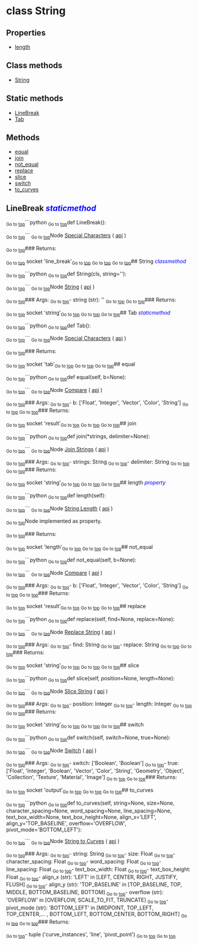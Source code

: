 # class String

## Properties

- [length](#length-property)

## Class methods

- [String](#String-classmethod)

## Static methods

- [LineBreak](#LineBreak-staticmethod)
- [Tab](#Tab-staticmethod)

## Methods

- [equal](#equal)
- [join](#join)
- [not_equal](#not_equal)
- [replace](#replace)
- [slice](#slice)
- [switch](#switch)
- [to_curves](#to_curves)

## LineBreak <span style="color:blue">*staticmethod*</span>

<sub>Go to [top](#class-String)</sub>```python
<sub>Go to [top](#class-String)</sub>def LineBreak():

<sub>Go to [top](#class-String)</sub>```
<sub>Go to [top](#class-String)</sub>Node [Special Characters](https://docs.blender.org/manual/en/latest/modeling/geometry_nodes/text/special_characters.html) ( [api](https://docs.blender.org/api/current/bpy.types.FunctionNodeInputSpecialCharacters.html) )

<sub>Go to [top](#class-String)</sub>### Returns:

<sub>Go to [top](#class-String)</sub>  socket 'line_break'<sub>Go to [top](#class-String)</sub>
<sub>Go to [top](#class-String)</sub>
<sub>Go to [top](#class-String)</sub>## String <span style="color:blue">*classmethod*</span>

<sub>Go to [top](#class-String)</sub>```python
<sub>Go to [top](#class-String)</sub>def String(cls, string=''):

<sub>Go to [top](#class-String)</sub>```
<sub>Go to [top](#class-String)</sub>Node [String](https://docs.blender.org/manual/en/latest/modeling/geometry_nodes/input/string.html) ( [api](https://docs.blender.org/api/current/bpy.types.FunctionNodeInputString.html) )

<sub>Go to [top](#class-String)</sub>### Args:
<sub>Go to [top](#class-String)</sub>- string (str): ''
<sub>Go to [top](#class-String)</sub>
<sub>Go to [top](#class-String)</sub>### Returns:

<sub>Go to [top](#class-String)</sub>  socket 'string'<sub>Go to [top](#class-String)</sub>
<sub>Go to [top](#class-String)</sub>
<sub>Go to [top](#class-String)</sub>## Tab <span style="color:blue">*staticmethod*</span>

<sub>Go to [top](#class-String)</sub>```python
<sub>Go to [top](#class-String)</sub>def Tab():

<sub>Go to [top](#class-String)</sub>```
<sub>Go to [top](#class-String)</sub>Node [Special Characters](https://docs.blender.org/manual/en/latest/modeling/geometry_nodes/text/special_characters.html) ( [api](https://docs.blender.org/api/current/bpy.types.FunctionNodeInputSpecialCharacters.html) )

<sub>Go to [top](#class-String)</sub>### Returns:

<sub>Go to [top](#class-String)</sub>  socket 'tab'<sub>Go to [top](#class-String)</sub>
<sub>Go to [top](#class-String)</sub>
<sub>Go to [top](#class-String)</sub>## equal

<sub>Go to [top](#class-String)</sub>```python
<sub>Go to [top](#class-String)</sub>def equal(self, b=None):

<sub>Go to [top](#class-String)</sub>```
<sub>Go to [top](#class-String)</sub>Node [Compare](https://docs.blender.org/manual/en/latest/modeling/geometry_nodes/utilities/compare.html) ( [api](https://docs.blender.org/api/current/bpy.types.FunctionNodeCompare.html) )

<sub>Go to [top](#class-String)</sub>### Args:
<sub>Go to [top](#class-String)</sub>- b: ['Float', 'Integer', 'Vector', 'Color', 'String']
<sub>Go to [top](#class-String)</sub>
<sub>Go to [top](#class-String)</sub>### Returns:

<sub>Go to [top](#class-String)</sub>  socket 'result'<sub>Go to [top](#class-String)</sub>
<sub>Go to [top](#class-String)</sub>
<sub>Go to [top](#class-String)</sub>## join

<sub>Go to [top](#class-String)</sub>```python
<sub>Go to [top](#class-String)</sub>def join(*strings, delimiter=None):

<sub>Go to [top](#class-String)</sub>```
<sub>Go to [top](#class-String)</sub>Node [Join Strings](https://docs.blender.org/manual/en/latest/modeling/geometry_nodes/text/join_strings.html) ( [api](https://docs.blender.org/api/current/bpy.types.GeometryNodeStringJoin.html) )

<sub>Go to [top](#class-String)</sub>### Args:
<sub>Go to [top](#class-String)</sub>- strings: <m>String
<sub>Go to [top](#class-String)</sub>- delimiter: String
<sub>Go to [top](#class-String)</sub>
<sub>Go to [top](#class-String)</sub>### Returns:

<sub>Go to [top](#class-String)</sub>  socket 'string'<sub>Go to [top](#class-String)</sub>
<sub>Go to [top](#class-String)</sub>
<sub>Go to [top](#class-String)</sub>## length <span style="color:blue">*property*</span>

<sub>Go to [top](#class-String)</sub>```python
<sub>Go to [top](#class-String)</sub>def length(self):

<sub>Go to [top](#class-String)</sub>```
<sub>Go to [top](#class-String)</sub>Node [String Length](https://docs.blender.org/manual/en/latest/modeling/geometry_nodes/text/string_length.html) ( [api](https://docs.blender.org/api/current/bpy.types.FunctionNodeStringLength.html) )

<sub>Go to [top](#class-String)</sub>Node implemented as property.

<sub>Go to [top](#class-String)</sub>### Returns:

<sub>Go to [top](#class-String)</sub>  socket 'length'<sub>Go to [top](#class-String)</sub>
<sub>Go to [top](#class-String)</sub>
<sub>Go to [top](#class-String)</sub>## not_equal

<sub>Go to [top](#class-String)</sub>```python
<sub>Go to [top](#class-String)</sub>def not_equal(self, b=None):

<sub>Go to [top](#class-String)</sub>```
<sub>Go to [top](#class-String)</sub>Node [Compare](https://docs.blender.org/manual/en/latest/modeling/geometry_nodes/utilities/compare.html) ( [api](https://docs.blender.org/api/current/bpy.types.FunctionNodeCompare.html) )

<sub>Go to [top](#class-String)</sub>### Args:
<sub>Go to [top](#class-String)</sub>- b: ['Float', 'Integer', 'Vector', 'Color', 'String']
<sub>Go to [top](#class-String)</sub>
<sub>Go to [top](#class-String)</sub>### Returns:

<sub>Go to [top](#class-String)</sub>  socket 'result'<sub>Go to [top](#class-String)</sub>
<sub>Go to [top](#class-String)</sub>
<sub>Go to [top](#class-String)</sub>## replace

<sub>Go to [top](#class-String)</sub>```python
<sub>Go to [top](#class-String)</sub>def replace(self, find=None, replace=None):

<sub>Go to [top](#class-String)</sub>```
<sub>Go to [top](#class-String)</sub>Node [Replace String](https://docs.blender.org/manual/en/latest/modeling/geometry_nodes/text/replace_string.html) ( [api](https://docs.blender.org/api/current/bpy.types.FunctionNodeReplaceString.html) )

<sub>Go to [top](#class-String)</sub>### Args:
<sub>Go to [top](#class-String)</sub>- find: String
<sub>Go to [top](#class-String)</sub>- replace: String
<sub>Go to [top](#class-String)</sub>
<sub>Go to [top](#class-String)</sub>### Returns:

<sub>Go to [top](#class-String)</sub>  socket 'string'<sub>Go to [top](#class-String)</sub>
<sub>Go to [top](#class-String)</sub>
<sub>Go to [top](#class-String)</sub>## slice

<sub>Go to [top](#class-String)</sub>```python
<sub>Go to [top](#class-String)</sub>def slice(self, position=None, length=None):

<sub>Go to [top](#class-String)</sub>```
<sub>Go to [top](#class-String)</sub>Node [Slice String](https://docs.blender.org/manual/en/latest/modeling/geometry_nodes/text/slice_string.html) ( [api](https://docs.blender.org/api/current/bpy.types.FunctionNodeSliceString.html) )

<sub>Go to [top](#class-String)</sub>### Args:
<sub>Go to [top](#class-String)</sub>- position: Integer
<sub>Go to [top](#class-String)</sub>- length: Integer
<sub>Go to [top](#class-String)</sub>
<sub>Go to [top](#class-String)</sub>### Returns:

<sub>Go to [top](#class-String)</sub>  socket 'string'<sub>Go to [top](#class-String)</sub>
<sub>Go to [top](#class-String)</sub>
<sub>Go to [top](#class-String)</sub>## switch

<sub>Go to [top](#class-String)</sub>```python
<sub>Go to [top](#class-String)</sub>def switch(self, switch=None, true=None):

<sub>Go to [top](#class-String)</sub>```
<sub>Go to [top](#class-String)</sub>Node [Switch](https://docs.blender.org/manual/en/latest/modeling/geometry_nodes/utilities/switch.html) ( [api](https://docs.blender.org/api/current/bpy.types.GeometryNodeSwitch.html) )

<sub>Go to [top](#class-String)</sub>### Args:
<sub>Go to [top](#class-String)</sub>- switch: ['Boolean', 'Boolean']
<sub>Go to [top](#class-String)</sub>- true: ['Float', 'Integer', 'Boolean', 'Vector', 'Color', 'String', 'Geometry', 'Object', 'Collection', 'Texture', 'Material', 'Image']
<sub>Go to [top](#class-String)</sub>
<sub>Go to [top](#class-String)</sub>### Returns:

<sub>Go to [top](#class-String)</sub>  socket 'output'<sub>Go to [top](#class-String)</sub>
<sub>Go to [top](#class-String)</sub>
<sub>Go to [top](#class-String)</sub>## to_curves

<sub>Go to [top](#class-String)</sub>```python
<sub>Go to [top](#class-String)</sub>def to_curves(self, string=None, size=None, character_spacing=None, word_spacing=None, line_spacing=None, text_box_width=None, text_box_height=None, align_x='LEFT', align_y='TOP_BASELINE', overflow='OVERFLOW', pivot_mode='BOTTOM_LEFT'):

<sub>Go to [top](#class-String)</sub>```
<sub>Go to [top](#class-String)</sub>Node [String to Curves](https://docs.blender.org/manual/en/latest/modeling/geometry_nodes/text/string_to_curves.html) ( [api](https://docs.blender.org/api/current/bpy.types.GeometryNodeStringToCurves.html) )

<sub>Go to [top](#class-String)</sub>### Args:
<sub>Go to [top](#class-String)</sub>- string: String
<sub>Go to [top](#class-String)</sub>- size: Float
<sub>Go to [top](#class-String)</sub>- character_spacing: Float
<sub>Go to [top](#class-String)</sub>- word_spacing: Float
<sub>Go to [top](#class-String)</sub>- line_spacing: Float
<sub>Go to [top](#class-String)</sub>- text_box_width: Float
<sub>Go to [top](#class-String)</sub>- text_box_height: Float
<sub>Go to [top](#class-String)</sub>- align_x (str): 'LEFT' in [LEFT, CENTER, RIGHT, JUSTIFY, FLUSH]
<sub>Go to [top](#class-String)</sub>- align_y (str): 'TOP_BASELINE' in [TOP_BASELINE, TOP, MIDDLE, BOTTOM_BASELINE, BOTTOM]
<sub>Go to [top](#class-String)</sub>- overflow (str): 'OVERFLOW' in [OVERFLOW, SCALE_TO_FIT, TRUNCATE]
<sub>Go to [top](#class-String)</sub>- pivot_mode (str): 'BOTTOM_LEFT' in [MIDPOINT, TOP_LEFT, TOP_CENTER,... , BOTTOM_LEFT, BOTTOM_CENTER, BOTTOM_RIGHT]
<sub>Go to [top](#class-String)</sub>
<sub>Go to [top](#class-String)</sub>### Returns:

<sub>Go to [top](#class-String)</sub>- tuple ('curve_instances', 'line', 'pivot_point')
<sub>Go to [top](#class-String)</sub>
<sub>Go to [top](#class-String)</sub>